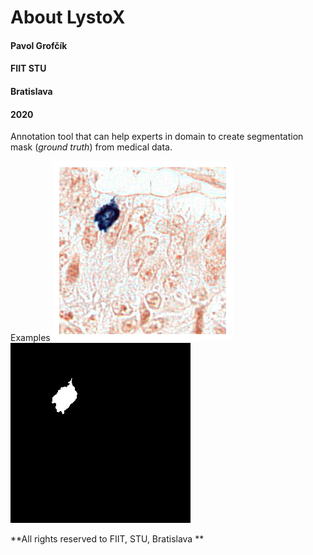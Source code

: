 # About LystoX


#### Pavol Grofčík
#### FIIT STU
#### Bratislava
#### 2020

Annotation tool that can help experts in domain to create 
segmentation mask (*ground truth*) from medical data.

Examples
![Original](/figures/train_img_19351.png)
![Mask](/figures/train_img_19351_mask.png)

**All rights reserved to FIIT, STU, Bratislava **

